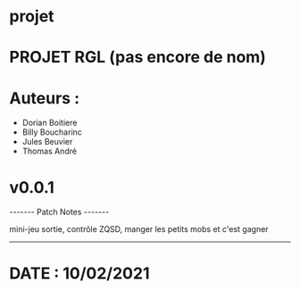 # projet

# PROJET RGL (pas encore de nom)

# Auteurs :
  - Dorian Boitiere
  - Billy Boucharinc
  - Jules Beuvier
  - Thomas André

# v0.0.1

------- Patch Notes -------

mini-jeu sortie, contrôle ZQSD, manger les petits mobs et c'est gagner

---------------------------

# DATE : 10/02/2021
